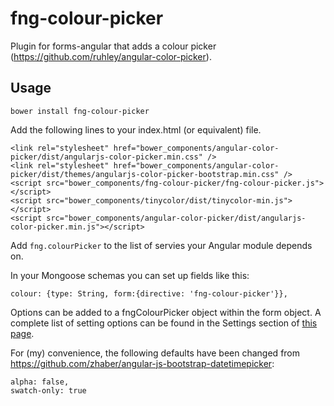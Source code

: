 # fng-colour-picker
Plugin for forms-angular that adds a colour picker (https://github.com/ruhley/angular-color-picker).

## Usage

    bower install fng-colour-picker

Add the following lines to your index.html (or equivalent) file.

    <link rel="stylesheet" href="bower_components/angular-color-picker/dist/angularjs-color-picker.min.css" />
    <link rel="stylesheet" href="bower_components/angular-color-picker/dist/themes/angularjs-color-picker-bootstrap.min.css" />
    <script src="bower_components/fng-colour-picker/fng-colour-picker.js"></script>
    <script src="bower_components/tinycolor/dist/tinycolor-min.js"></script>
    <script src="bower_components/angular-color-picker/dist/angularjs-color-picker.min.js"></script>
    
Add `fng.colourPicker` to the list of servies your Angular module depends on. 

In your Mongoose schemas you can set up fields like this:

    colour: {type: String, form:{directive: 'fng-colour-picker'}}, 

Options can be added to a fngColourPicker object within the form object.
A complete list of setting options can be found in the Settings section of [this page](https://github.com/ruhley/angular-color-picker).

For (my) convenience, the following defaults have been changed from https://github.com/zhaber/angular-js-bootstrap-datetimepicker:

    alpha: false,
    swatch-only: true

